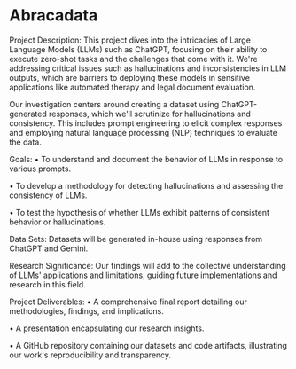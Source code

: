 # Abracadata

Project Description: This project dives into the intricacies of Large Language Models (LLMs) such as ChatGPT, focusing on their ability to execute zero-shot tasks and the challenges that come with it. We're addressing critical issues such as hallucinations and inconsistencies in LLM outputs, which are barriers to deploying these models in sensitive applications like automated therapy and legal document evaluation.

Our investigation centers around creating a dataset using ChatGPT-generated responses, which we'll scrutinize for hallucinations and consistency. This includes prompt engineering to elicit complex responses and employing natural language processing (NLP) techniques to evaluate the data.

Goals:
•	To understand and document the behavior of LLMs in response to various prompts.

•	To develop a methodology for detecting hallucinations and assessing the consistency of LLMs.

•	To test the hypothesis of whether LLMs exhibit patterns of consistent behavior or hallucinations.

Data Sets: Datasets will be generated in-house using responses from ChatGPT and Gemini.

Research Significance: Our findings will add to the collective understanding of LLMs' applications and limitations, guiding future implementations and research in this field.

Project Deliverables:
•	A comprehensive final report detailing our methodologies, findings, and implications.

•	A presentation encapsulating our research insights.

•	A GitHub repository containing our datasets and code artifacts, illustrating our work's reproducibility and transparency.
